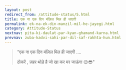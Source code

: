 ```yaml
---
layout: post
redirect_from: /attitude-status/5.html
title: एक ना एक दिन मंज़िल मिल ही जाएगी
permalink: ek-na-ek-din-manzil-mil-he-jayegi.html
category: Attitude-Status
nextnav: pita-ki-daulat-par-kyan-ghamand-karna.html
prevnav: zuba-kadvi-sahi-par-dil-saf-rakhta-hun.html
---
```

> "एक ना एक दिन मंज़िल मिल ही जाएगी …. 
> 
> ठोकरें , ज़हर थोड़े है जो खा कर मर जाऊंगा 😉😎"